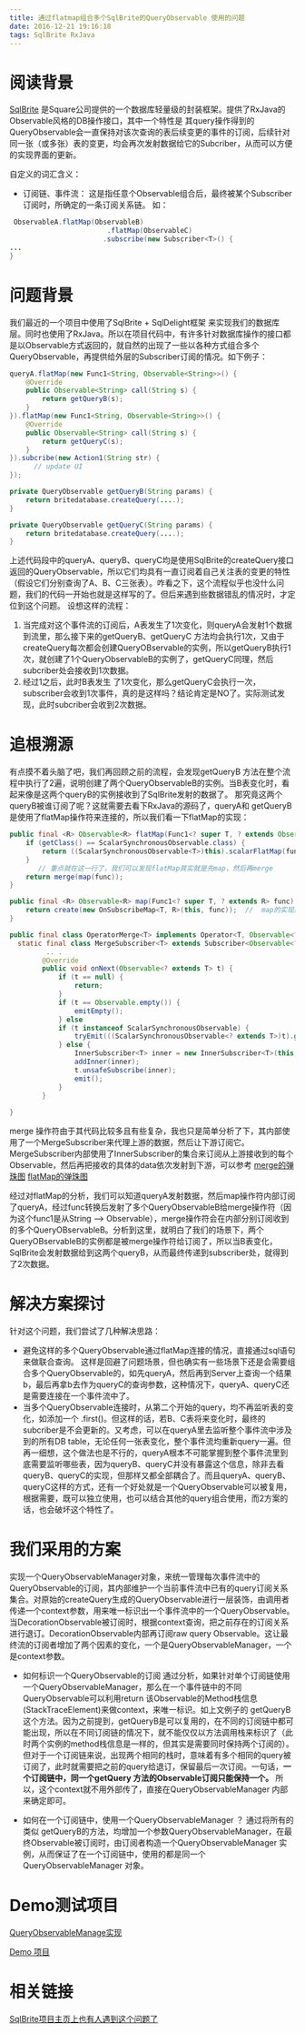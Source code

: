 ```yaml
---
title: 通过flatmap组合多个SqlBrite的QueryObservable 使用的问题
date: 2016-12-21 19:16:18
tags: SqlBrite RxJava
---
```


# 阅读背景
[SqlBrite](https://github.com/square/sqlbrite)  是Square公司提供的一个数据库轻量级的封装框架。提供了RxJava的Observable风格的DB操作接口，其中一个特性是 其query操作得到的QueryObservable会一直保持对该次查询的表后续变更的事件的订阅，后续针对同一张（或多张）表的变更，均会再次发射数据给它的Subcriber，从而可以方便的实现界面的更新。

<!--more-->

自定义的词汇含义：
 - 订阅链、事件流： 这是指任意个Observable组合后，最终被某个Subscriber订阅时，所确定的一条订阅关系链。
如：　
```java
 ObservableA.flatMap(ObservableB)
                        .flatMap(ObservableC)
                       .subscribe(new Subscriber<T>() {
...
}
```

# 问题背景
我们最近的一个项目中使用了SqlBrite  + SqlDelight框架 来实现我们的数据库层。同时也使用了RxJava。所以在项目代码中，有许多针对数据库操作的接口都是以Observable方式返回的，就自然的出现了一些以各种方式组合多个QueryObservable，再提供给外层的Subscriber订阅的情况。如下例子：

```java
queryA.flatMap(new Func1<String, Observable<String>>() {
	@Override
	public Observable<String> call(String s) {
		return getQueryB(s);
	}
}).flatMap(new Func1<String, Observable<String>>() {
	@Override
	public Observable<String> call(String s) {
		return getQueryC(s);
	}
}).subcribe(new Action1(String str) {
	  // update UI
});

private QueryObservable getQueryB(String params) {
	return britedatabase.createQuery(....);
}

private QueryObservable getQueryC(String params) {
	return britedatabase.createQuery(....);
}
```
上述代码段中的queryA、queryB、queryC均是使用SqlBrite的createQuery接口返回的QueryObservable，所以它们均具有一直订阅着自己关注表的变更的特性（假设它们分别查询了A、B、C三张表）。咋看之下，这个流程似乎也没什么问题，我们的代码一开始也就是这样写的了。但后来遇到些数据错乱的情况时，才定位到这个问题。
设想这样的流程：
1. 当完成对这个事件流的订阅后，A表发生了1次变化，则queryA会发射1个数据到流里，那么接下来的getQueryB、getQueryC 方法均会执行1次，又由于createQuery每次都会创建QueryOBservable的实例，所以getQueryB执行1次，就创建了1个QueryObservableB的实例了，getQueryC同理，然后subcriber处会接收到1次数据。
2. 经过1之后，此时B表发生 了1次变化，那么getQueryC会执行一次，subscriber会收到1次事件，真的是这样吗？结论肯定是NO了。实际测试发现，此时subcriber会收到2次数据。

# 追根溯源
有点摸不着头脑了吧，我们再回顾之前的流程，会发现getQueryB 方法在整个流程中执行了2遍，说明创建了两个QueryObservableB的实例。当B表变化时，看起来像是这两个queryB的实例接收到了SqlBrite发射的数据了。
那究竟这两个queryB被谁订阅了呢？这就需要去看下RxJava的源码了，queryA和 getQueryB 是使用了flatMap操作符来连接的，所以我们看一下flatMap的实现：
```java
public final <R> Observable<R> flatMap(Func1<? super T, ? extends Observable<? extends R>> func) {
	if (getClass() == ScalarSynchronousObservable.class) {
		return ((ScalarSynchronousObservable<T>)this).scalarFlatMap(func);
	}
       // 重点就在这一行了，我们可以发现flatMap其实就是先map，然后再merge
	return merge(map(func));   
}

public final <R> Observable<R> map(Func1<? super T, ? extends R> func) {
	return create(new OnSubscribeMap<T, R>(this, func));  //  map的实现就是OnSubscribeMap，其实就是包装了一个内部订阅者来订阅上游的Observable，当收到上游的数据时，执行func来转换数据类型，再发射新数据给下游订阅者。
}

public final class OperatorMerge<T> implements Operator<T, Observable<? extends T>> {
  static final class MergeSubscriber<T> extends Subscriber<Observable<? extends T>> {
         .. .
        @Override
        public void onNext(Observable<? extends T> t) {
            if (t == null) {
                return;
            }
            if (t == Observable.empty()) {
                emitEmpty();
            } else
            if (t instanceof ScalarSynchronousObservable) {
                tryEmit(((ScalarSynchronousObservable<? extends T>)t).get());
            } else {
                InnerSubscriber<T> inner = new InnerSubscriber<T>(this, uniqueId++);     // 可以看到这里有个InnerSubscriber
                addInner(inner);
                t.unsafeSubscribe(inner);
                emit();
            }
        }
        
}
```
merge 操作符由于其代码比较多且有些复杂，我也只是简单分析了下，其内部使用了一个MergeSubscriber来代理上游的数据，然后让下游订阅它。
MergeSubscriber内部使用了InnerSubscriber的集合来订阅从上游接收到的每个Observable，然后再把接收的具体的data依次发射到下游，可以参考
[merge的弹珠图](https://raw.githubusercontent.com/wiki/ReactiveX/RxJava/images/rx-operators/merge.oo.png) 
[flatMap的弹珠图](https://raw.githubusercontent.com/wiki/ReactiveX/RxJava/images/rx-operators/flatMap.png)

经过对flatMap的分析，我们可以知道queryA发射数据，然后map操作符内部订阅了queryA，经过func转换后发射了多个QueryObservableB给merge操作符（因为这个func1是从String --> Observable<String>），merge操作符会在内部分别订阅收到的多个QueryOBservableB。分析到这里，就明白了我们的场景下，两个QueryOBservableB的实例都是被merge操作符给订阅了，所以当B表变化，SqlBrite会发射数据给到这两个queryB，从而最终传递到subscriber处，就得到了2次数据。

# 解决方案探讨
针对这个问题，我们尝试了几种解决思路：
- 避免这样的多个QueryObservable通过flatMap连接的情况，直接通过sql语句来做联合查询。
这样是回避了问题场景，但也确实有一些场景下还是会需要组合多个QueryObservable的，如先queryA，然后再到Server上查询一个结果b，最后再拿b去作为queryC的查询参数，这种情况下，queryA、queryC还是需要连接在一个事件流中了。
- 当多个QueryObservable连接时，从第二个开始的query，均不再监听表的变化，如添加一个 .first()。但这样的话，若B、C表将来变化时，最终的subcriber是不会更新的。又考虑，可以在queryA里去监听整个事件流中涉及到的所有DB table，无论任何一张表变化，整个事件流均重新query一遍。但再一细想，这个做法也是不行的，queryA根本不可能掌握到整个事件流里到底需要监听哪些表，因为queryB、queryC并没有暴露这个信息，除非去看queryB、queryC的实现，但那样又都全部耦合了。而且queryA、queryB、queryC这样的方式，还有一个好处就是一个QueryObservable可以被复用，根据需要，既可以独立使用，也可以结合其他的query组合使用，而2方案的话，也会破坏这个特性了。

# 我们采用的方案
实现一个QueryObservableManager对象，来统一管理每次事件流中的QueryObservable的订阅，其内部维护一个当前事件流中已有的query订阅关系集合。对原始的createQuery生成的QueryObservable进行一层装饰，由调用者传递一个context参数，用来唯一标识出一个事件流中的一个QueryObservable。当DecorationObservable被订阅时，根据context查询，把之前存在的订阅关系进行退订。DecorationObservable内部再订阅raw query Observable。这让最终流的订阅者增加了两个因素的变化，一个是QueryObservableManager，一个是context参数。
- 如何标识一个QueryObservable的订阅
通过分析，如果针对单个订阅链使用一个QueryObservableManager，那么在一个事件链中的不同QueryObservable可以利用return 该Observable的Method栈信息(StackTraceElement)来做context，来唯一标识。如上文例子的 getQueryB 这个方法。因为之前提到，getQueryB是可以复用的，在不同的订阅链中都可能出现，所以在不同订阅链的情况下，就不能仅仅以方法调用栈来标识了（此时两个实例的method栈信息是一样的，但其实是需要同时保持两个订阅的）。但对于一个订阅链来说，出现两个相同的栈时，意味着有多个相同的query被订阅了，此时就需要把之前的query给退订，保留最后一次订阅。一句话，**一个订阅链中，同一个getQuery 方法的Observable订阅只能保持一个。** 所以，这个context就不用外部传了，直接在QueryObservableManager 内部来确定即可。

- 如何在一个订阅链中，使用一个QueryObservableManager ？
通过将所有的类似 getQueryB的方法，均增加一个参数QueryObservableManager，在最终Observable被订阅时，由订阅者构造一个QueryObservableManager 实例，从而保证了在一个订阅链中，使用的都是同一个QueryObservableManager 对象。

# Demo测试项目
[QueryObservableManage实现](https://github.com/kmfish/TestSqlBriteDemo/blob/master/app/src/main/java/sqlbrite/demos/yy/com/sqlbrite/db/BriteQueryObservableFactory.java)

[Demo 项目](https://github.com/kmfish/TestSqlBriteDemo)

# 相关链接
[SqlBrite项目主页上也有人遇到这个问题了](https://github.com/square/sqlbrite/issues/102)
